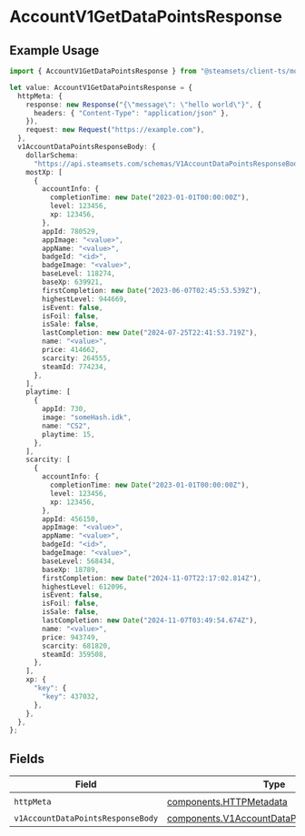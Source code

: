 # AccountV1GetDataPointsResponse

## Example Usage

```typescript
import { AccountV1GetDataPointsResponse } from "@steamsets/client-ts/models/operations";

let value: AccountV1GetDataPointsResponse = {
  httpMeta: {
    response: new Response("{\"message\": \"hello world\"}", {
      headers: { "Content-Type": "application/json" },
    }),
    request: new Request("https://example.com"),
  },
  v1AccountDataPointsResponseBody: {
    dollarSchema:
      "https://api.steamsets.com/schemas/V1AccountDataPointsResponseBody.json",
    mostXp: [
      {
        accountInfo: {
          completionTime: new Date("2023-01-01T00:00:00Z"),
          level: 123456,
          xp: 123456,
        },
        appId: 780529,
        appImage: "<value>",
        appName: "<value>",
        badgeId: "<id>",
        badgeImage: "<value>",
        baseLevel: 118274,
        baseXp: 639921,
        firstCompletion: new Date("2023-06-07T02:45:53.539Z"),
        highestLevel: 944669,
        isEvent: false,
        isFoil: false,
        isSale: false,
        lastCompletion: new Date("2024-07-25T22:41:53.719Z"),
        name: "<value>",
        price: 414662,
        scarcity: 264555,
        steamId: 774234,
      },
    ],
    playtime: [
      {
        appId: 730,
        image: "someHash.idk",
        name: "CS2",
        playtime: 15,
      },
    ],
    scarcity: [
      {
        accountInfo: {
          completionTime: new Date("2023-01-01T00:00:00Z"),
          level: 123456,
          xp: 123456,
        },
        appId: 456150,
        appImage: "<value>",
        appName: "<value>",
        badgeId: "<id>",
        badgeImage: "<value>",
        baseLevel: 568434,
        baseXp: 18789,
        firstCompletion: new Date("2024-11-07T22:17:02.814Z"),
        highestLevel: 612096,
        isEvent: false,
        isFoil: false,
        isSale: false,
        lastCompletion: new Date("2024-11-07T03:49:54.674Z"),
        name: "<value>",
        price: 943749,
        scarcity: 681820,
        steamId: 359508,
      },
    ],
    xp: {
      "key": {
        "key": 437032,
      },
    },
  },
};
```

## Fields

| Field                                                                                                    | Type                                                                                                     | Required                                                                                                 | Description                                                                                              |
| -------------------------------------------------------------------------------------------------------- | -------------------------------------------------------------------------------------------------------- | -------------------------------------------------------------------------------------------------------- | -------------------------------------------------------------------------------------------------------- |
| `httpMeta`                                                                                               | [components.HTTPMetadata](../../models/components/httpmetadata.md)                                       | :heavy_check_mark:                                                                                       | N/A                                                                                                      |
| `v1AccountDataPointsResponseBody`                                                                        | [components.V1AccountDataPointsResponseBody](../../models/components/v1accountdatapointsresponsebody.md) | :heavy_minus_sign:                                                                                       | OK                                                                                                       |